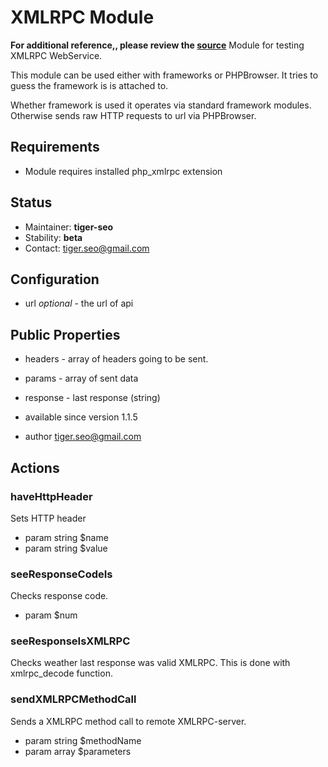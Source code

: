 # XMLRPC Module
**For additional reference,, please review the [source](https://github.com/Codeception/Codeception/tree/master/src/Codeception/Module/XMLRPC)**
Module for testing XMLRPC WebService.

This module can be used either with frameworks or PHPBrowser.
It tries to guess the framework is is attached to.

Whether framework is used it operates via standard framework modules.
Otherwise sends raw HTTP requests to url via PHPBrowser.

## Requirements

* Module requires installed php_xmlrpc extension

## Status

* Maintainer: **tiger-seo**
* Stability: **beta**
* Contact: tiger.seo@gmail.com

## Configuration

* url *optional* - the url of api

## Public Properties

* headers - array of headers going to be sent.
* params - array of sent data
* response - last response (string)

 * available since version 1.1.5
 * author tiger.seo@gmail.com

## Actions


### haveHttpHeader


Sets HTTP header

 * param string $name
 * param string $value


### seeResponseCodeIs


Checks response code.

 * param $num


### seeResponseIsXMLRPC


Checks weather last response was valid XMLRPC.
This is done with xmlrpc_decode function.



### sendXMLRPCMethodCall


Sends a XMLRPC method call to remote XMLRPC-server.

 * param string $methodName
 * param array $parameters
